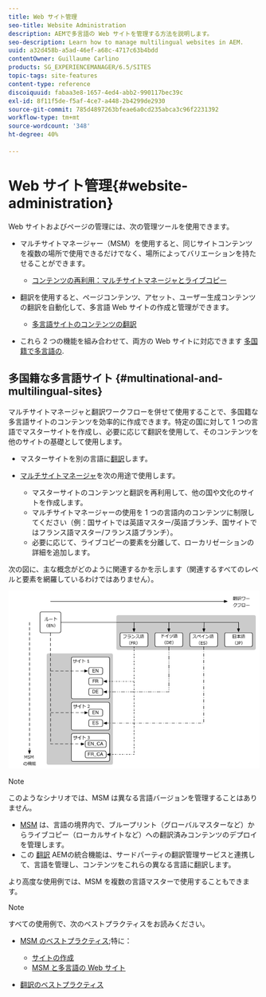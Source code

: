 ```yaml
---
title: Web サイト管理
seo-title: Website Administration
description: AEMで多言語の Web サイトを管理する方法を説明します。
seo-description: Learn how to manage multilingual websites in AEM.
uuid: a32d458b-a5ad-46ef-a68c-4717c63b4bdd
contentOwner: Guillaume Carlino
products: SG_EXPERIENCEMANAGER/6.5/SITES
topic-tags: site-features
content-type: reference
discoiquuid: fabaa3e8-1657-4ed4-abb2-990117bec39c
exl-id: 8f11f5de-f5af-4ce7-a448-2b4299de2930
source-git-commit: 785d4897263bfeae6a0cd235abca3c96f2231392
workflow-type: tm+mt
source-wordcount: '348'
ht-degree: 40%

---
```


# Web サイト管理{#website-administration}

Web サイトおよびページの管理には、次の管理ツールを使用できます。

* マルチサイトマネージャー（MSM）を使用すると、同じサイトコンテンツを複数の場所で使用できるだけでなく、場所によってバリエーションを持たせることができます。

   * [コンテンツの再利用：マルチサイトマネージャとライブコピー](/help/sites-administering/msm.md)

* 翻訳を使用すると、ページコンテンツ、アセット、ユーザー生成コンテンツの翻訳を自動化して、多言語 Web サイトの作成と管理ができます。

   * [多言語サイトのコンテンツの翻訳](/help/sites-administering/translation.md)

* これら 2 つの機能を組み合わせて、両方の Web サイトに対応できます [多国籍で多言語の](#multinational-and-multilingual-sites).

## 多国籍な多言語サイト {#multinational-and-multilingual-sites}

マルチサイトマネージャと翻訳ワークフローを併せて使用することで、多国籍な多言語サイトのコンテンツを効率的に作成できます。特定の国に対して 1 つの言語でマスターサイトを作成し、必要に応じて翻訳を使用して、そのコンテンツを他のサイトの基礎として使用します。

* マスターサイトを別の言語に[翻訳](/help/sites-administering/translation.md)します。

* [マルチサイトマネージャ](/help/sites-administering/msm.md)を次の用途で使用します。

   * マスターサイトのコンテンツと翻訳を再利用して、他の国や文化のサイトを作成します。
   * マルチサイトマネージャーの使用を 1 つの言語内のコンテンツに制限してください（例：国サイトでは英語マスター/英語ブランチ、国サイトではフランス語マスター/フランス語ブランチ）。
   * 必要に応じて、ライブコピーの要素を分離して、ローカリゼーションの詳細を追加します。

次の図に、主な概念がどのように関連するかを示します（関連するすべてのレベルと要素を網羅しているわけではありません）。

![MSM と翻訳の主な概念を示す図](assets/chlimage_1-71a.png)

>[!NOTE]
>
>このようなシナリオでは、MSM は異なる言語バージョンを管理することはありません。
>
>* [MSM](/help/sites-administering/msm.md) は、言語の境界内で、ブループリント（グローバルマスターなど）からライブコピー（ローカルサイトなど）への翻訳済みコンテンツのデプロイを管理します。
>* この [翻訳](/help/sites-administering/translation.md) AEMの統合機能は、サードパーティの翻訳管理サービスと連携して、言語を管理し、コンテンツをこれらの異なる言語に翻訳します。
>
>より高度な使用例では、MSM を複数の言語マスターで使用することもできます。

>[!NOTE]
>
>すべての使用例で、次のベストプラクティスをお読みください。
>
>* [MSM のベストプラクティス](/help/sites-administering/msm-best-practices.md);特に：
>
>   * [サイトの作成](/help/sites-administering/msm-best-practices.md#create-site)
>   * [MSM と多言語の Web サイト](/help/sites-administering/msm-best-practices.md#msm-and-multilingual-websites)
>
>* [翻訳のベストプラクティス](/help/sites-administering/tc-bp.md)
